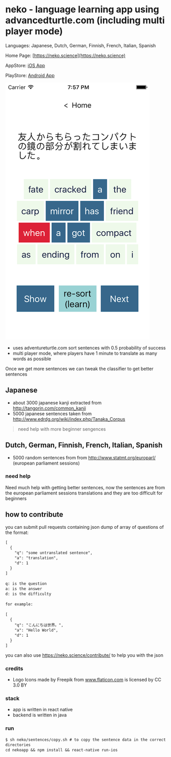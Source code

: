 # neko - language learning app using advancedturtle.com (including multi player mode)

Languages: Japanese, Dutch, German, Finnish, French, Italian, Spanish

Home Page: [https://neko.science](https://neko.science) 

AppStore: [iOS App](https://play.google.com/store/apps/details?id=com.neko&hl=en_GB&pcampaignid=MKT-Other-global-all-co-prtnr-py-PartBadge-Mar2515-1)

PlayStore: [Android App](https://play.google.com/store/apps/details?id=com.neko&hl=en_GB&pcampaignid=MKT-Other-global-all-co-prtnr-py-PartBadge-Mar2515-1)

!["screenshot"](https://raw.githubusercontent.com/jackdoe/neko/master/screenshot.png "screenshot")

* uses adventureturtle.com sort sentences with 0.5 probability of success
* multi player mode, where players have 1 minute to translate as many words as possible

Once we get more sentences we can tweak the classifier to get better sentences


## Japanese

* about 3000 japanese kanji extracted from http://tangorin.com/common_kanji
* 5000 japanese sentences taken from http://www.edrdg.org/wiki/index.php/Tanaka_Corpus

> need help with more beginner sengences

## Dutch, German, Finnish, French, Italian, Spanish

* 5000 random sentences from from http://www.statmt.org/europarl/
  (european parliament sessions)

### need help

Need much help with getting better sentences, now the sentences are from the european parliament sessions translations and they are too difficult for beginners

## how to contribute

you can submit pull requests containing json dump of array of
questions of the format:

```
[
  {
    "q": "some untranslated sentence",
    "a": "translation",
    "d": 1
  }
]

q: is the question
a: is the answer
d: is the difficulty

for example:

[
  {
    "q": "こんにちは世界。",
    "a": "Hello World",
    "d": 1
  }
]
```

you can also use https://neko.science/contribute/ to help you with the json



### credits

* Logo Icons made by Freepik from www.flaticon.com is licensed by CC 3.0 BY

### stack

* app is written in react native
* backend is written in java

### run
```
$ sh neko/sentences/copy.sh # to copy the sentence data in the correct directories
cd nekoapp && npm install && react-native run-ios
```
